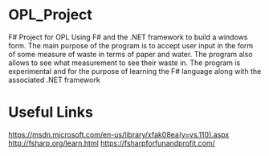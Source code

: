 # OPL_Project
F# Project for OPL Using F# and the .NET framework to build a windows form. 
The main purpose of the program is to accept user input in the form of some measure of waste in terms of paper and water. 
The program also allows to see what measurement to see their waste in. 
The program is experimental and for the purpose of learning the F# language along with the associated .NET framework

# Useful Links
https://msdn.microsoft.com/en-us/library/xfak08ea(v=vs.110).aspx
http://fsharp.org/learn.html
https://fsharpforfunandprofit.com/
